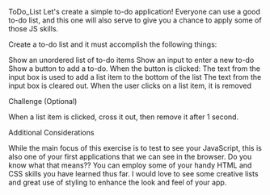 ToDo_List
Let's create a simple to-do application! Everyone can use a good to-do list, and this one will also serve to give you a chance to apply some of those JS skills.



Create a to-do list and it must accomplish the following things:

Show an unordered list of to-do items
Show an input to enter a new to-do
Show a button to add a to-do. When the button is clicked:
The text from the input box is used to add a list item to the bottom of the list
The text from the input box is cleared out.
When the user clicks on a list item, it is removed
 

Challenge (Optional)

When a list item is clicked, cross it out, then remove it after 1 second.


Additional Considerations

While the main focus of this exercise is to test to see your JavaScript, this is also one of your first applications that we can see in the browser. Do you know what that means?? You can employ some of your handy HTML and CSS skills you have learned thus far. I would love to see some creative lists and great use of styling to enhance the look and feel of your app.